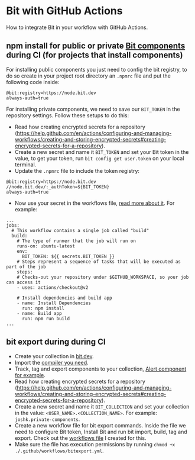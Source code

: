 # Bit with GitHub Actions
How to integrate Bit in your workflow with GitHub Actions.

## npm install for public or private [Bit components](https://github.com/teambit/bit) during CI (for projects that install components)

For installing public components you just need to config the bit registry, to do so create in your project root directory an `.npmrc` file and put the following code inside:
```
@bit:registry=https://node.bit.dev
always-auth=true
```

For installing private components, we need to save our `BIT_TOKEN` in the repository settings.
Follow these setups to do this:
- Read how creating encrypted secrets for a repository (https://help.github.com/en/actions/configuring-and-managing-workflows/creating-and-storing-encrypted-secrets#creating-encrypted-secrets-for-a-repository).
- Create a new secret and name it `BIT_TOKEN` and set your Bit token in the value, to get your token, run `bit config get user.token` on your local terminal.
- Update the `.npmrc` file to include the token registry:
```
@bit:registry=https://node.bit.dev
//node.bit.dev/:_authToken=${BIT_TOKEN}
always-auth=true
```
- Now use your secret in the workflows file, [read more about it](https://help.github.com/en/actions/configuring-and-managing-workflows/creating-and-storing-encrypted-secrets#using-encrypted-secrets-in-a-workflow).
For example:
```
...
jobs:
  # This workflow contains a single job called "build"
  build:
    # The type of runner that the job will run on
    runs-on: ubuntu-latest
    env:
      BIT_TOKEN: ${{ secrets.BIT_TOKEN }}
    # Steps represent a sequence of tasks that will be executed as part of the job
    steps:
    # Checks-out your repository under $GITHUB_WORKSPACE, so your job can access it
    - uses: actions/checkout@v2

    # Install dependencies and build app
    - name: Install Dependencies
      run: npm install
    - name: Build app
      run: npm run build
...
```

## bit export during during CI

- Create your collection in [bit.dev](bit.dev).
- Import the [compiler you need](https://bit.dev/bit/envs).
- Track, tag and export components to your collection, [Alert component for example](src/components/Alert.js).
- Read how creating encrypted secrets for a repository (https://help.github.com/en/actions/configuring-and-managing-workflows/creating-and-storing-encrypted-secrets#creating-encrypted-secrets-for-a-repository).
- Create a new secret and name it `BIT_COLLECTION` and set your collection in the value: `<USER_NAME>.<COLLECTION_NAME>`. For example: `joshk.private-components`.
- Create a new workflow file for bit export commands. Inside the file we need to configure Bit token, Install Bit and run bit import, build, tag and export. Check out the [workflows file](.github/workflows/bitexport.yml) I created for this.
- Make sure the file has execution permissions by running `chmod +x ./.github/workflows/bitexport.yml`.
